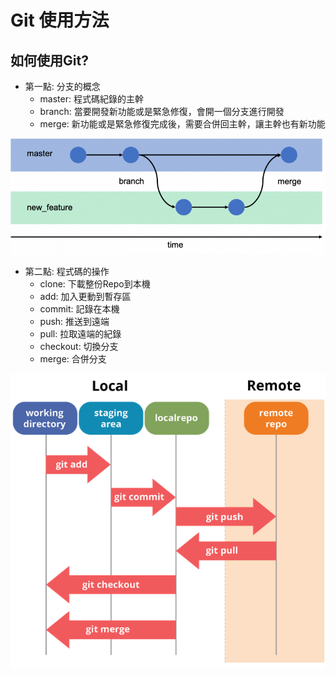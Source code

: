 # Git 使用方法

## 如何使用Git?

* 第一點: 分支的概念
  * master: 程式碼紀錄的主幹
  * branch: 當要開發新功能或是緊急修復，會開一個分支進行開發
  * merge: 新功能或是緊急修復完成後，需要合併回主幹，讓主幹也有新功能

![](../.gitbook/assets/image-1581925602197.png)

* 第二點: 程式碼的操作
  * clone: 下載整份Repo到本機
  * add: 加入更動到暫存區
  * commit: 記錄在本機
  * push: 推送到遠端
  * pull: 拉取遠端的紀錄
  * checkout: 切換分支
  * merge: 合併分支

![](../.gitbook/assets/image-1581920462303.png)

